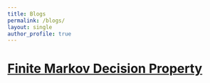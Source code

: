 ```yaml
---
title: Blogs
permalink: /blogs/
layout: single
author_profile: true
---
```


# [Finite Markov Decision Property](/_pages/blog/RL/finite-markov_decision_property)